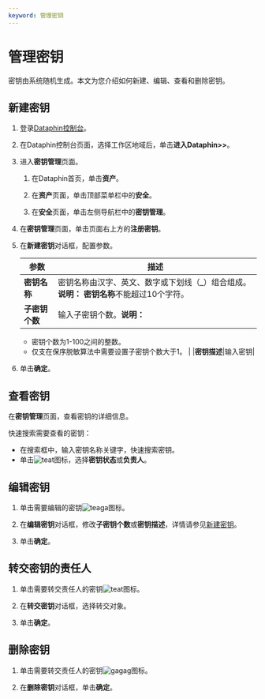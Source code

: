 ```yaml
---
keyword: 管理密钥
---
```


# 管理密钥

密钥由系统随机生成。本文为您介绍如何新建、编辑、查看和删除密钥。

## 新建密钥

1.  登录[Dataphin控制台](https://dataphin.console.aliyun.com/workingArea)。

2.  在Dataphin控制台页面，选择工作区地域后，单击**进入Dataphin\>\>**。

3.  进入**密钥管理**页面。

    1.  在Dataphin首页，单击**资产**。

    2.  在**资产**页面，单击顶部菜单栏中的**安全**。

    3.  在**安全**页面，单击左侧导航栏中的**密钥管理**。

4.  在**密钥管理**页面，单击页面右上方的**注册密钥**。

5.  在**新建密钥**对话框，配置参数。

    |参数|描述|
    |--|--|
    |**密钥名称**|密钥名称由汉字、英文、数字或下划线（\_）组合组成。**说明：** **密钥名称**不能超过10个字符。 |
    |**子密钥个数**|输入子密钥个数。**说明：**

    -   密钥个数为1-100之间的整数。
    -   仅支在保序脱敏算法中需要设置子密钥个数大于1。 |
    |**密钥描述**|输入密钥|

6.  单击**确定**。


## 查看密钥

在**密钥管理**页面，查看密钥的详细信息。

快速搜索需要查看的密钥：

-   在搜索框中，输入密钥名称关键字，快速搜索密钥。
-   单击![teat](https://help-static-aliyun-doc.aliyuncs.com/assets/img/zh-CN/4584966951/p137956.png)图标，选择**密钥状态**或**负责人**。

## 编辑密钥

1.  单击需要编辑的密钥![teaga](https://help-static-aliyun-doc.aliyuncs.com/assets/img/zh-CN/4584966951/p137957.png)图标。

2.  在**编辑密钥**对话框，修改**子密钥个数**或**密钥描述**，详情请参见[新建密钥](#section_l09_gec_1qt)。

3.  单击**确定**。


## 转交密钥的责任人

1.  单击需要转交责任人的密钥![teat](https://help-static-aliyun-doc.aliyuncs.com/assets/img/zh-CN/4584966951/p137958.png)图标。

2.  在**转交密钥**对话框，选择转交对象。

3.  单击**确定**。


## 删除密钥

1.  单击需要转交责任人的密钥![gagag](https://help-static-aliyun-doc.aliyuncs.com/assets/img/zh-CN/4584966951/p137960.png)图标。

2.  在**删除密钥**对话框，单击**确定**。


